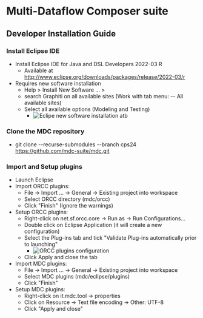 # Multi-Dataflow Composer suite 
## Developer Installation Guide

### Install Eclipse IDE
   * Install Eclipse IDE for Java and DSL Developers 2022-03 R
       * Available at http://www.eclipse.org/downloads/packages/release/2022-03/r
   * Requires new software installation
      * Help > Install New Software … >
      * search Graphiti on all available sites (Work with tab menu: -- All available sites)
      * Select all available options (Modeling and Testing)
         * ![Eclipe new software installation atb](https://github.com/mdc-suite/mdc/blob/cps24/screenshoot-eclipse.jpeg?raw=true)  

### Clone the MDC repository
* git clone --recurse-submodules --branch cps24 https://github.com/mdc-suite/mdc.git 

### Import and Setup plugins
* Launch Eclipse
* Import ORCC plugins:
   * File -> Import ... -> General -> Existing project into workspace
   * Select ORCC directory (mdc/orcc)
   * Click "Finish" (Ignore the warnings)
* Setup ORCC plugins:
   * Right-click on net.sf.orcc.core -> Run as -> Run Configurations...
   * Double click on Eclipse Application (it will create a new configuration)
   * Select the Plug-ins tab and tick "Validate Plug-ins automatically prior to launching"
      * ![ORCC plugins configuration](https://github.com/mdc-suite/mdc/blob/cps24/screenshoot-eclipse2.jpeg?raw=true)
   * Click Apply and close the tab
* Import MDC plugins:
   * File -> Import ... -> General -> Existing project into workspace
   * Select MDC plugins (mdc/eclipse/plugins)
   * Click "Finish"
* Setup MDC plugins:
   * Right-click on it.mdc.tool -> properties
   * Click on Resource -> Text file encoding -> Other: UTF-8
   * Click "Apply and close"

    






